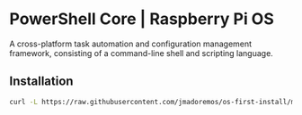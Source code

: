 # PowerShell Core | Raspberry Pi OS

A cross-platform task automation and configuration management framework, consisting of a command-line shell and scripting language.

## Installation

```bash
curl -L https://raw.githubusercontent.com/jmadoremos/os-first-install/master/linux/rpi/pwsh-arm32/install.sh | bash
```

